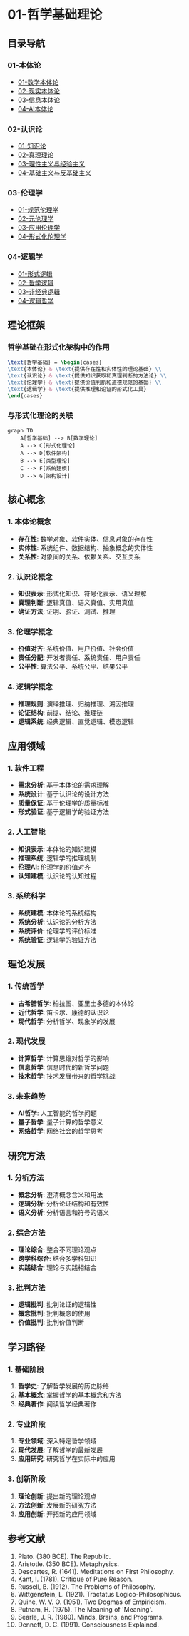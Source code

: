 # 01-哲学基础理论

## 目录导航

### 01-本体论

- [01-数学本体论](./01-本体论/01-数学本体论.md)
- [02-现实本体论](./01-本体论/02-现实本体论.md)
- [03-信息本体论](./01-本体论/03-信息本体论.md)
- [04-AI本体论](./01-本体论/04-AI本体论.md)

### 02-认识论

- [01-知识论](./02-认识论/01-知识论.md)
- [02-真理理论](./02-认识论/02-真理理论.md)
- [03-理性主义与经验主义](./02-认识论/03-理性主义与经验主义.md)
- [04-基础主义与反基础主义](./02-认识论/04-基础主义与反基础主义.md)

### 03-伦理学

- [01-规范伦理学](./03-伦理学/01-规范伦理学.md)
- [02-元伦理学](./03-伦理学/02-元伦理学.md)
- [03-应用伦理学](./03-伦理学/03-应用伦理学.md)
- [04-形式化伦理学](./03-伦理学/04-形式化伦理学.md)

### 04-逻辑学

- [01-形式逻辑](./04-逻辑学/01-形式逻辑.md)
- [02-哲学逻辑](./04-逻辑学/02-哲学逻辑.md)
- [03-非经典逻辑](./04-逻辑学/03-非经典逻辑.md)
- [04-逻辑哲学](./04-逻辑学/04-逻辑哲学.md)

## 理论框架

### 哲学基础在形式化架构中的作用

```latex
\text{哲学基础} = \begin{cases}
\text{本体论} & \text{提供存在性和实体性的理论基础} \\
\text{认识论} & \text{提供知识获取和真理判断的方法论} \\
\text{伦理学} & \text{提供价值判断和道德规范的基础} \\
\text{逻辑学} & \text{提供推理和论证的形式化工具}
\end{cases}
```

### 与形式化理论的关联

```mermaid
graph TD
    A[哲学基础] --> B[数学理论]
    A --> C[形式化理论]
    A --> D[软件架构]
    B --> E[类型理论]
    C --> F[系统建模]
    D --> G[架构设计]
```

## 核心概念

### 1. 本体论概念

- **存在性**: 数学对象、软件实体、信息对象的存在性
- **实体性**: 系统组件、数据结构、抽象概念的实体性
- **关系性**: 对象间的关系、依赖关系、交互关系

### 2. 认识论概念

- **知识表示**: 形式化知识、符号化表示、语义理解
- **真理判断**: 逻辑真值、语义真值、实用真值
- **确证方法**: 证明、验证、测试、推理

### 3. 伦理学概念

- **价值对齐**: 系统价值、用户价值、社会价值
- **责任分配**: 开发者责任、系统责任、用户责任
- **公平性**: 算法公平、系统公平、结果公平

### 4. 逻辑学概念

- **推理规则**: 演绎推理、归纳推理、溯因推理
- **论证结构**: 前提、结论、推理链
- **逻辑系统**: 经典逻辑、直觉逻辑、模态逻辑

## 应用领域

### 1. 软件工程

- **需求分析**: 基于本体论的需求理解
- **系统设计**: 基于认识论的设计方法
- **质量保证**: 基于伦理学的质量标准
- **形式验证**: 基于逻辑学的验证方法

### 2. 人工智能

- **知识表示**: 本体论的知识建模
- **推理系统**: 逻辑学的推理机制
- **伦理AI**: 伦理学的价值对齐
- **认知建模**: 认识论的认知过程

### 3. 系统科学

- **系统建模**: 本体论的系统结构
- **系统分析**: 认识论的分析方法
- **系统评价**: 伦理学的评价标准
- **系统验证**: 逻辑学的验证方法

## 理论发展

### 1. 传统哲学

- **古希腊哲学**: 柏拉图、亚里士多德的本体论
- **近代哲学**: 笛卡尔、康德的认识论
- **现代哲学**: 分析哲学、现象学的发展

### 2. 现代发展

- **计算哲学**: 计算思维对哲学的影响
- **信息哲学**: 信息时代的新哲学问题
- **技术哲学**: 技术发展带来的哲学挑战

### 3. 未来趋势

- **AI哲学**: 人工智能的哲学问题
- **量子哲学**: 量子计算的哲学意义
- **网络哲学**: 网络社会的哲学思考

## 研究方法

### 1. 分析方法

- **概念分析**: 澄清概念含义和用法
- **逻辑分析**: 分析论证结构和有效性
- **语义分析**: 分析语言和符号的语义

### 2. 综合方法

- **理论综合**: 整合不同理论观点
- **跨学科综合**: 结合多学科知识
- **实践综合**: 理论与实践相结合

### 3. 批判方法

- **逻辑批判**: 批判论证的逻辑性
- **概念批判**: 批判概念的使用
- **价值批判**: 批判价值判断

## 学习路径

### 1. 基础阶段

1. **哲学史**: 了解哲学发展的历史脉络
2. **基本概念**: 掌握哲学的基本概念和方法
3. **经典著作**: 阅读哲学经典著作

### 2. 专业阶段

1. **专业领域**: 深入特定哲学领域
2. **现代发展**: 了解哲学的最新发展
3. **应用研究**: 研究哲学在实际中的应用

### 3. 创新阶段

1. **理论创新**: 提出新的理论观点
2. **方法创新**: 发展新的研究方法
3. **应用创新**: 开拓新的应用领域

## 参考文献

1. Plato. (380 BCE). The Republic.
2. Aristotle. (350 BCE). Metaphysics.
3. Descartes, R. (1641). Meditations on First Philosophy.
4. Kant, I. (1781). Critique of Pure Reason.
5. Russell, B. (1912). The Problems of Philosophy.
6. Wittgenstein, L. (1921). Tractatus Logico-Philosophicus.
7. Quine, W. V. O. (1951). Two Dogmas of Empiricism.
8. Putnam, H. (1975). The Meaning of 'Meaning'.
9. Searle, J. R. (1980). Minds, Brains, and Programs.
10. Dennett, D. C. (1991). Consciousness Explained.
